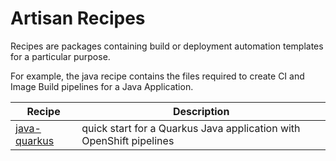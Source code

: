 # Artisan Recipes

Recipes are packages containing build or deployment automation templates for a particular purpose.

For example, the java recipe contains the files required to create CI and Image Build pipelines for a Java Application.

| Recipe | Description |
|---|---|
| [java-quarkus](java-quarkus) | quick start for a Quarkus Java application with OpenShift pipelines |